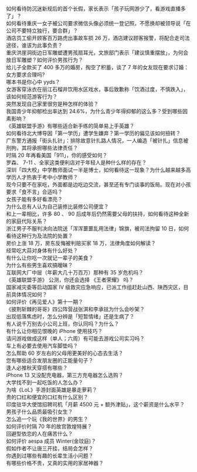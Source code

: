 如何看待防沉迷新规后的首个长假，家长表示「孩子玩网游少了，看游戏直播多了」？  
如何看待重庆一女子被公司要求微信头像必须统一登记照，不愿换却被领导说「在公司不要特立独行，要合群」？  
酒店员工偷开顾客百万路虎出事故车损 26 万，酒店建议顾客报警，将配合走司法途径，谁该为此事负责？  
重庆洪崖洞街边日军雕塑遭男孩扇耳光，文旅部门表示「建议慎重摆放」，为何会放日军雕塑？如何评价男孩行为？  
给儿子全款买了 400 多万的婚房，掏空了积蓄，谈了 7 年的女友现在要求订婚：女方要求合理吗?  
哪本书是你心中 yyds？  
女游客穿泳衣在丽江石榴井饮用水区戏水，事后致歉称「饮酒过度，不慎跌入」，该如何规范游客行为？  
突然发现自己家里很穷是种怎样的体验？  
我国青少年抑郁检出率达到 24.6%，为什么青少年得抑郁的这么多？受到哪些因素影响？  
《英雄联盟手游》有哪些适合新手练的简单易上手英雄？  
如何看待北大博导因「第一学历」遭学生嫌弃？第一学历的偏见该如何扭转？  
广东警方通报「街头扎针」：排除故意针扎路人情况，一人编造「被针扎」信息被刑拘，其将承担哪些法律责任？  
时隔 20 年再看美国「911」，你的感受如何？  
罗森、 7-11 、全家这类便利店对于年轻人是种什么样的存在？  
深圳「四大校」中学教师面试一半是博士，如何看待这一现象？为什么越来越多高学历人才热衷于考中小学教师？  
现今只要不在家吃，外面都是边吃边交流，甚至还有专门谈事的饭局。现在对小孩要求「食不言」合适吗？  
女孩子能有多好看漂亮？  
为什么总有人认为自己装修比装修公司便宜？  
和上一辈相比，许多 80 、 90 后成年后仍然需要父母的扶持，如何看待这种全新的家庭代际关系？  
浙江男子不服判决向法院送「浑浑噩噩乱用法律」锦旗，被司法拘留 10 日，如何看待这种行为及法院的处置？  
房价上涨 18 万，房东反悔被判赔买家 18 万，法律角度如何解读？  
经常吃大蒜对身体有什么好处？  
有什么让你吃一次就记一辈子的美食？  
为什么有些男生喜欢搞暧昧？  
互联网大厂中层（年薪大几十万百万）那种有 35 岁危机吗？  
《英雄联盟手游》 公测，你还会选择 《王者荣耀》 吗？  
国家减灾委等启动国家 Ⅳ 级救灾应急响应，已派工作组赶赴山西、陕西灾区，目前具体情况如何？  
如何评价《再见爱人》第十一期？  
《披荆斩棘的哥哥》四公阵营战张淇和李承铉为什么会吵架？  
出现低落焦虑时，怎么分辨是「短暂情绪」还是生病了？  
有人说千万别去小公司上班，你认同吗？为什么？  
有什么让你相见恨晚的 iPhone 使用技巧？  
请问游戏做成这样（单人；六周）有可能去游戏公司实习吗？  
车上有必要去使用汽车脚垫吗？  
怎么帮助 60 岁左右的父母用更美好的心态去生活？  
您有哪些适合发朋友圈的正能量句子？  
逢人必推秋天穿搭有哪些？  
iPhone 13 又没配充电器，第三方充电器怎么选购？  
大学找不到一起吃饭的人怎么办？  
为啥《LoL》手游封面英雄是暴走萝莉？  
贵的口红和便宜的口红有什么区别？  
印度驻华大使馆招聘司机「月薪 4500 元 + 额外津贴」，这个薪资是什么水平？  
男孩子什么品质最吸引女生？  
怎么追一个玩《我的世界》的男生？  
如何评价时隔 70 年的故宫敦煌特展？  
回避型依恋的人在痛苦什么？  
如何评价 aespa 成员 Winter(金玟庭)？  
假如作者不让唐三开挂，结局会怎样？  
你遇到过哪些有趣的长辈生活小问题？  
有哪些价格不贵，又真的实用的家居神器？  
